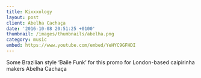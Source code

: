 ```yaml
---
title: Kixxxology
layout: post
client: Abelha Cachaça
date: '2016-10-08 20:51:25 +0100'
thumbnail: /images/thumbnails/abelha.png
category: music
embed: https://www.youtube.com/embed/YeHYC9GFHDI
---
```


Some Brazilian style ‘Baile Funk’ for this promo for London-based caipirinha makers Abelha Cachaça

